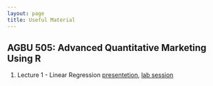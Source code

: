 ```yaml
---
layout: page
title: Useful Material
---
```


## AGBU 505: Advanced Quantitative Marketing Using R

1. Lecture 1 - Linear Regression [presentetion](../Resources/Lec1.pdf), [lab session](../Resources/Lab1)
